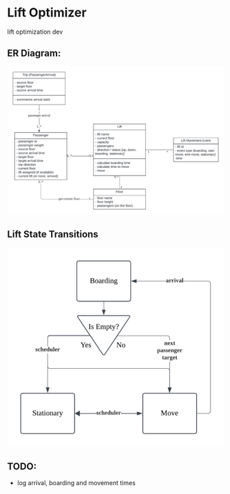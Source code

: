 # Lift Optimizer
lift optimization dev

## ER Diagram:
![Data model](ER.png "ERD")

## Lift State Transitions
![Transition Diagram](StateDiagram.png "Lift State Transitions")

## TODO:
- log arrival, boarding and movement times
